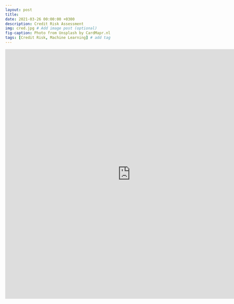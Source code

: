 ```yaml
---
layout: post
title: 
date: 2021-03-26 00:00:00 +0300
description: Credit Risk Assessment
img: cred.jpg # Add image post (optional)
fig-caption: Photo from Unsplash by CardMapr.nl
tags: [Credit Risk, Machine Learning] # add tag
---
```


<iframe src="https://jovian.ai/embed?url=https://jovian.ai/aswiniabraham/german-credit-risk-blog/v/8" title="Jovian Viewer" height="800" width="200%" style="margin 0 auto; max-width: 800px;" frameborder="0" scrolling="auto"></iframe>
